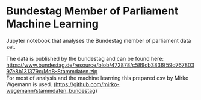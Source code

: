 # Bundestag Member of Parliament Machine Learning
Jupyter notebook that analyses the Bundestag member of parliament data set.

The data is published by the bundestag and can be found here: https://www.bundestag.de/resource/blob/472878/c589cb3836f59d76780397e8b131379c/MdB-Stammdaten.zip <br>
For most of analysis and the machine learning this prepared csv by Mirko Wgemann is used. (https://github.com/mirko-wegemann/stammdaten_bundestag)
